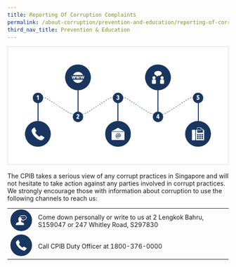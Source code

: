 ```yaml
---
title: Reporting Of Corruption Complaints
permalink: /about-corruption/prevention-and-education/reporting-of-corruption-complaints/
third_nav_title: Prevention & Education
---
```


<img src="/images/abt-corruption_rept-corruption-complaints.jpg" alt="reporting of corruption complaints">

The CPIB takes a serious view of any corrupt practices in Singapore and will not hesitate to take action against any parties involved in corrupt practices. We strongly encourage those with information about corruption to use the following channels to reach us:

<table>

  <tr>
  <td><img src="/images/icon_come-down.jpg" alt="come down personally"></td>
    <td>Come down personally or write to us at 2 Lengkok Bahru, S159047 or 247 Whitley Road, S297830</td>
  </tr>

  <tr>
  <td><img src="/images/icon_call-duty-officer.jpg" alt="call duty officer"></td>
    <td>Call CPIB Duty Officer at 1800-376-0000</td>
  </tr>



</table>
